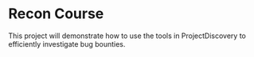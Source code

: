 # Recon Course
This project will demonstrate how to use the tools in ProjectDiscovery to efficiently investigate bug bounties.
